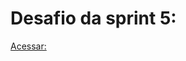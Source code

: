 # Desafio da sprint 5: 

[Acessar:](https://github.com/analuizafreitasbs/Sprints/tree/main/Sprint5/Desafio)